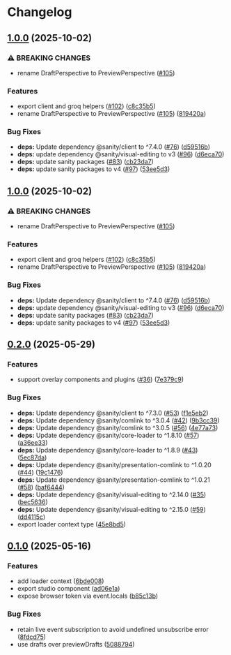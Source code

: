 # Changelog

## [1.0.0](https://github.com/sanity-io/sanity-sveltekit/compare/sveltekit-v0.2.0...sveltekit-v1.0.0) (2025-10-02)


### ⚠ BREAKING CHANGES

* rename DraftPerspective to PreviewPerspective ([#105](https://github.com/sanity-io/sanity-sveltekit/issues/105))

### Features

* export client and groq helpers ([#102](https://github.com/sanity-io/sanity-sveltekit/issues/102)) ([c8c35b5](https://github.com/sanity-io/sanity-sveltekit/commit/c8c35b5c7565efe093276c93a8764d1277053252))
* rename DraftPerspective to PreviewPerspective ([#105](https://github.com/sanity-io/sanity-sveltekit/issues/105)) ([819420a](https://github.com/sanity-io/sanity-sveltekit/commit/819420aa09664f2795e5ff75f599beb2472430a4))


### Bug Fixes

* **deps:** Update dependency @sanity/client to ^7.4.0 ([#76](https://github.com/sanity-io/sanity-sveltekit/issues/76)) ([d59516b](https://github.com/sanity-io/sanity-sveltekit/commit/d59516b2784b89e1ea8aa813cdf6bd80d533f1bb))
* **deps:** update dependency @sanity/visual-editing to v3 ([#96](https://github.com/sanity-io/sanity-sveltekit/issues/96)) ([d6eca70](https://github.com/sanity-io/sanity-sveltekit/commit/d6eca70a55380f90c45c0ed66ff2cbf4c18b9794))
* **deps:** update sanity packages ([#83](https://github.com/sanity-io/sanity-sveltekit/issues/83)) ([cb23da7](https://github.com/sanity-io/sanity-sveltekit/commit/cb23da7988adfb023615695f8807950a8bfcae6d))
* **deps:** update sanity packages to v4 ([#97](https://github.com/sanity-io/sanity-sveltekit/issues/97)) ([53ee5d3](https://github.com/sanity-io/sanity-sveltekit/commit/53ee5d3807a260a1d4487be79b73b8fdfd3bce4d))

## [1.0.0](https://github.com/sanity-io/sanity-sveltekit/compare/sveltekit-v0.2.0...sveltekit-v1.0.0) (2025-10-02)


### ⚠ BREAKING CHANGES

* rename DraftPerspective to PreviewPerspective ([#105](https://github.com/sanity-io/sanity-sveltekit/issues/105))

### Features

* export client and groq helpers ([#102](https://github.com/sanity-io/sanity-sveltekit/issues/102)) ([c8c35b5](https://github.com/sanity-io/sanity-sveltekit/commit/c8c35b5c7565efe093276c93a8764d1277053252))
* rename DraftPerspective to PreviewPerspective ([#105](https://github.com/sanity-io/sanity-sveltekit/issues/105)) ([819420a](https://github.com/sanity-io/sanity-sveltekit/commit/819420aa09664f2795e5ff75f599beb2472430a4))


### Bug Fixes

* **deps:** Update dependency @sanity/client to ^7.4.0 ([#76](https://github.com/sanity-io/sanity-sveltekit/issues/76)) ([d59516b](https://github.com/sanity-io/sanity-sveltekit/commit/d59516b2784b89e1ea8aa813cdf6bd80d533f1bb))
* **deps:** update dependency @sanity/visual-editing to v3 ([#96](https://github.com/sanity-io/sanity-sveltekit/issues/96)) ([d6eca70](https://github.com/sanity-io/sanity-sveltekit/commit/d6eca70a55380f90c45c0ed66ff2cbf4c18b9794))
* **deps:** update sanity packages ([#83](https://github.com/sanity-io/sanity-sveltekit/issues/83)) ([cb23da7](https://github.com/sanity-io/sanity-sveltekit/commit/cb23da7988adfb023615695f8807950a8bfcae6d))
* **deps:** update sanity packages to v4 ([#97](https://github.com/sanity-io/sanity-sveltekit/issues/97)) ([53ee5d3](https://github.com/sanity-io/sanity-sveltekit/commit/53ee5d3807a260a1d4487be79b73b8fdfd3bce4d))

## [0.2.0](https://github.com/sanity-io/sanity-sveltekit/compare/sveltekit-v0.1.0...sveltekit-v0.2.0) (2025-05-29)


### Features

* support overlay components and plugins ([#36](https://github.com/sanity-io/sanity-sveltekit/issues/36)) ([7e379c9](https://github.com/sanity-io/sanity-sveltekit/commit/7e379c9d26c36f6aa415db68fc237005cf3fbbe0))


### Bug Fixes

* **deps:** Update dependency @sanity/client to ^7.3.0 ([#53](https://github.com/sanity-io/sanity-sveltekit/issues/53)) ([f1e5eb2](https://github.com/sanity-io/sanity-sveltekit/commit/f1e5eb2ac7c75bcb75e069675330226fbb8405cb))
* **deps:** Update dependency @sanity/comlink to ^3.0.4 ([#42](https://github.com/sanity-io/sanity-sveltekit/issues/42)) ([9b3cc39](https://github.com/sanity-io/sanity-sveltekit/commit/9b3cc3965fe6509e91405ed72dd08cc4503636dc))
* **deps:** Update dependency @sanity/comlink to ^3.0.5 ([#56](https://github.com/sanity-io/sanity-sveltekit/issues/56)) ([4e77a73](https://github.com/sanity-io/sanity-sveltekit/commit/4e77a738ce99e3037640ca5594aa0a665e20d84f))
* **deps:** Update dependency @sanity/core-loader to ^1.8.10 ([#57](https://github.com/sanity-io/sanity-sveltekit/issues/57)) ([a36ee33](https://github.com/sanity-io/sanity-sveltekit/commit/a36ee33dfcd7d0ad75d1adcd2989620bd30ac2b6))
* **deps:** Update dependency @sanity/core-loader to ^1.8.9 ([#43](https://github.com/sanity-io/sanity-sveltekit/issues/43)) ([5ec87da](https://github.com/sanity-io/sanity-sveltekit/commit/5ec87da1b8eb1be07c292b069c92850a0df078cb))
* **deps:** Update dependency @sanity/presentation-comlink to ^1.0.20 ([#44](https://github.com/sanity-io/sanity-sveltekit/issues/44)) ([19c1476](https://github.com/sanity-io/sanity-sveltekit/commit/19c14764482457b0efc2545ec36ee9bd2af70fa2))
* **deps:** Update dependency @sanity/presentation-comlink to ^1.0.21 ([#58](https://github.com/sanity-io/sanity-sveltekit/issues/58)) ([baf6444](https://github.com/sanity-io/sanity-sveltekit/commit/baf644427c56696316d8ecf579c192fbe14417f0))
* **deps:** Update dependency @sanity/visual-editing to ^2.14.0 ([#35](https://github.com/sanity-io/sanity-sveltekit/issues/35)) ([bec5636](https://github.com/sanity-io/sanity-sveltekit/commit/bec5636b0a42b8d131b18a7d4c068e8f22c39523))
* **deps:** Update dependency @sanity/visual-editing to ^2.15.0 ([#59](https://github.com/sanity-io/sanity-sveltekit/issues/59)) ([dd4115c](https://github.com/sanity-io/sanity-sveltekit/commit/dd4115c6b468de9871ccaf750fbd3c79aeb7142c))
* export loader context type ([45e8bd5](https://github.com/sanity-io/sanity-sveltekit/commit/45e8bd5f4691148ca8d4524d2fbe8632ad965ea5))

## [0.1.0](https://github.com/sanity-io/sanity-sveltekit/compare/sveltekit-v0.0.1...sveltekit-v0.1.0) (2025-05-16)


### Features

* add loader context ([6bde008](https://github.com/sanity-io/sanity-sveltekit/commit/6bde0083ab5305aab9be5a167ddc6b446611fb2d))
* export studio component ([ad06e1a](https://github.com/sanity-io/sanity-sveltekit/commit/ad06e1ab974587dfe798f5d051190d2e3e34b246))
* expose browser token via event.locals ([b85c13b](https://github.com/sanity-io/sanity-sveltekit/commit/b85c13bab658ce327edd5da165b9f1616b61da65))


### Bug Fixes

* retain live event subscription to avoid undefined unsubscribe error ([8fdcd75](https://github.com/sanity-io/sanity-sveltekit/commit/8fdcd75ed2acca76180b80cbdb430d2ed4f83280))
* use drafts over previewDrafts ([5088794](https://github.com/sanity-io/sanity-sveltekit/commit/508879477caf27b41fdcff88446e96800d878432))
